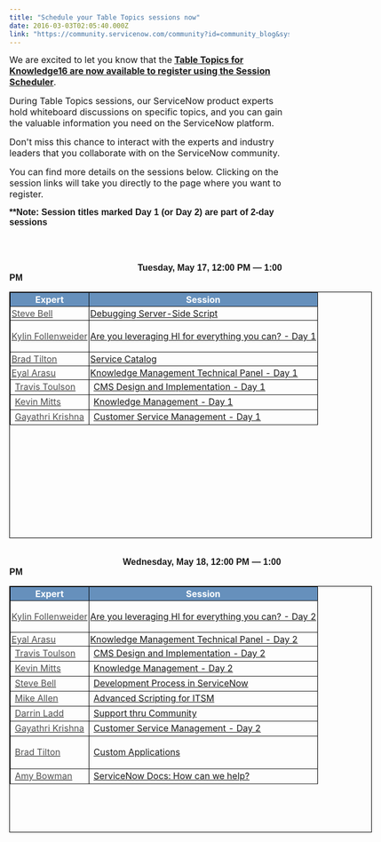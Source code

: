 ```yaml
---
title: "Schedule your Table Topics sessions now"
date: 2016-03-03T02:05:40.000Z
link: "https://community.servicenow.com/community?id=community_blog&sys_id=226c6ea1dbd0dbc01dcaf3231f961984"
---
```

<p align="center" style="text-align: left;"><span><span style="font-size: 12pt;">We are excited to let you know that the</span><strong><span style="font-size: 12pt;"> </span><span style="font-size: 12pt;"><a title="nowledge16.servicenowevents.com/connect/search.ww#loadSearch-searchPhrase=&searchType=session&tc=0&sortBy=&sessionTypeID=1020&p=" href="https://knowledge16.servicenowevents.com/connect/search.ww#loadSearch-searchPhrase=&amp;searchType=session&amp;tc=0&amp;sortBy=&amp;sessionTypeID=1020&amp;p=" style="font-size: 12pt;">Table Topics for Knowledge16 are now available to register using the Session Scheduler</a></span></strong><span style="font-size: 12pt;">.</span></span></p><p class="p2"></p><p class="p1"><span style="font-size: 12pt;">During Table Topics sessions, our ServiceNow product experts hold whiteboard discussions on specific topics, and you can gain the valuable information you need on the ServiceNow platform.</span></p><p class="p2"></p><p class="p1"><span style="font-size: 12pt;">Don't miss this chance to interact with the experts and industry leaders that you collaborate with on the ServiceNow community.</span></p><p class="p2"></p><p class="p2"><span style="font-size: 12pt;">You can find more details on the sessions below. Clicking on the session links will take you directly to the page where you want to register.</span></p><p class="p2"></p><p class="p2"></p><p class="p2"><span style="; font-size: 12pt; font-family: arial, helvetica, sans-serif;"><strong>**Note: Session titles marked Day 1 (or Day 2) are part of 2-day sessions</strong></span></p><p class="p2"><span style="; font-size: 12pt; font-family: arial, helvetica, sans-serif;"><strong>                           </strong></span></p><p class="p2"><span style="; font-size: 12pt; font-family: arial, helvetica, sans-serif;"><strong>                                                                                                                                                                       Tuesday, May 17, </strong></span><span style="font-size: 12pt; font-family: arial, helvetica, sans-serif;"><strong>12:00 PM — 1:00 PM</strong></span></p><p style="text-align: center;"></p><table border="1" class="jiveBorder" height="442" style="border: 1px solid #000000; margin-left: auto; margin-right: auto; width: 653px; height: 444px;"><tbody><tr><th style="text-align: center; background-color: #6690bc; color: #ffffff; padding: 2px;" valign="middle"><span style="font-size: 12pt;">Expert</span></th><th style="text-align: center; background-color: #6690bc; color: #ffffff; padding: 2px;" valign="middle"><span style="font-size: 12pt;">Session </span></th></tr><tr><td style="padding: 2px;"><span style="font-size: 12pt; color: #505050;"><a _jive_internal="true" href="/community?id=community_user_profile&user=838f86e9db181fc09c9ffb651f9619d9"><span style="color: #505050;">Steve Bell</span></a></span></td><td style="padding: 2px;"><span style="font-size: 12pt;"><a title="nowledge16.servicenowevents.com/connect/sessionDetail.ww?SESSION_ID=2525" href="https://knowledge16.servicenowevents.com/connect/sessionDetail.ww?SESSION_ID=2525">Debugging Server-Side Script</a></span></td></tr><tr><td style="padding: 2px;"><span style="color: #505050; font-size: 12pt;"><a _jive_internal="true" href="/community?id=community_user_profile&user=5eae8a2ddbd41fc09c9ffb651f961982"><span style="color: #505050;">Kylin Follenweider</span></a></span></td><td style="padding: 2px;"><p><span style="font-size: 12pt;"><a title="nowledge16.servicenowevents.com/connect/sessionDetail.ww?SESSION_ID=2521" href="https://knowledge16.servicenowevents.com/connect/sessionDetail.ww?SESSION_ID=2521">Are you leveraging HI for everything you can? - Day 1</a></span></p></td></tr><tr><td style="padding: 2px;"><span style="color: #505050; font-size: 12pt;"><a _jive_internal="true" href="/community?id=community_user_profile&user=90e1da21dbd81fc09c9ffb651f961977"><span style="color: #505050;">Brad Tilton</span></a></span></td><td style="padding: 2px;"><span style="font-size: 12pt;"><a title="nowledge16.servicenowevents.com/connect/sessionDetail.ww?SESSION_ID=2526" href="https://knowledge16.servicenowevents.com/connect/sessionDetail.ww?SESSION_ID=2526">Service Catalog</a></span></td></tr><tr><td style="padding: 2px;"><span style="color: #505050; font-size: 12pt;"><a _jive_internal="true" href="/community?id=community_user_profile&user=c0efc661db581fc09c9ffb651f961930"><span style="color: #505050;">Eyal Arasu</span></a></span></td><td style="padding: 2px;"><span style="font-size: 12pt;"><a title="nowledge16.servicenowevents.com/connect/sessionDetail.ww?SESSION_ID=2522" href="https://knowledge16.servicenowevents.com/connect/sessionDetail.ww?SESSION_ID=2522">Knowledge Management Technical Panel - Day 1</a></span></td></tr><tr><td><span style="color: #505050; font-size: 12pt;"><a _jive_internal="true" href="/community?id=community_user_profile&user=825f0229db181fc09c9ffb651f961945"><span style="color: #505050;">Travis Toulson</span></a></span></td><td><span style="font-size: 12pt;"><a title="nowledge16.servicenowevents.com/connect/sessionDetail.ww?SESSION_ID=2527" href="https://knowledge16.servicenowevents.com/connect/sessionDetail.ww?SESSION_ID=2527">CMS Design and Implementation - Day 1</a></span></td></tr><tr><td><span style="color: #505050; font-size: 12pt;"><a _jive_internal="true" href="/community?id=community_user_profile&user=48e0de21db981fc09c9ffb651f96196f"><span style="color: #505050;">Kevin Mitts</span></a></span></td><td><span style="font-size: 12pt;"><a title="nowledge16.servicenowevents.com/connect/sessionDetail.ww?SESSION_ID=2523" href="https://knowledge16.servicenowevents.com/connect/sessionDetail.ww?SESSION_ID=2523">Knowledge Management - Day 1</a></span></td></tr><tr><td><span style="color: #505050; font-size: 12pt;"><a _jive_internal="true" href="/community?id=community_user_profile&user=e571de69db981fc09c9ffb651f96197a"><span style="color: #505050;">Gayathri Krishna</span></a></span></td><td><span style="font-size: 12pt;"><a title="nowledge16.servicenowevents.com/connect/sessionDetail.ww?SESSION_ID=2524" href="https://knowledge16.servicenowevents.com/connect/sessionDetail.ww?SESSION_ID=2524">Customer Service Management - Day 1</a></span></td></tr></tbody></table><p></p><p></p><p></p><p class="p2"><span style="; font-size: 12pt; font-family: arial, helvetica, sans-serif;"><strong>                                                                                                                                                                 Wednesday, May 18, </strong></span><span style="font-size: 12pt; font-family: arial, helvetica, sans-serif;"><strong>12:00 PM — 1:00 PM</strong></span></p><p></p><table border="1" class="jiveBorder" height="442" style="border: 1px solid #000000; margin-left: auto; margin-right: auto; width: 653px; height: 444px;"><tbody><tr><th style="text-align: center; background-color: #6690bc; color: #ffffff; padding: 2px;" valign="middle"><span style="font-size: 12pt;">Expert</span></th><th style="text-align: center; background-color: #6690bc; color: #ffffff; padding: 2px;" valign="middle"><span style="font-size: 12pt;">Session </span></th></tr><tr><td style="padding: 2px;"><span style="color: #505050; font-size: 12pt;"><a _jive_internal="true" href="/community?id=community_user_profile&user=5eae8a2ddbd41fc09c9ffb651f961982"><span style="color: #505050;">Kylin Follenweider</span></a></span></td><td style="padding: 2px;"><p><span style="font-size: 12pt;"><a title="nowledge16.servicenowevents.com/connect/sessionDetail.ww?SESSION_ID=2562" href="https://knowledge16.servicenowevents.com/connect/sessionDetail.ww?SESSION_ID=2562">Are you leveraging HI for everything you can? - Day 2</a></span></p></td></tr><tr><td style="padding: 2px;"><span style="color: #505050; font-size: 12pt;"><a _jive_internal="true" href="/community?id=community_user_profile&user=c0efc661db581fc09c9ffb651f961930"><span style="color: #505050;">Eyal Arasu</span></a></span></td><td style="padding: 2px;"><span style="font-size: 12pt;"><a title="nowledge16.servicenowevents.com/connect/sessionDetail.ww?SESSION_ID=2563" href="https://knowledge16.servicenowevents.com/connect/sessionDetail.ww?SESSION_ID=2563">Knowledge Management Technical Panel - Day 2</a></span></td></tr><tr><td><span style="color: #505050; font-size: 12pt;"><a _jive_internal="true" href="/community?id=community_user_profile&user=825f0229db181fc09c9ffb651f961945"><span style="color: #505050;">Travis Toulson</span></a></span></td><td><span style="font-size: 12pt;"><a title="nowledge16.servicenowevents.com/connect/sessionDetail.ww?SESSION_ID=2568" href="https://knowledge16.servicenowevents.com/connect/sessionDetail.ww?SESSION_ID=2568">CMS Design and Implementation - Day 2</a></span></td></tr><tr><td><span style="color: #505050; font-size: 12pt;"><a _jive_internal="true" href="/community?id=community_user_profile&user=48e0de21db981fc09c9ffb651f96196f"><span style="color: #505050;">Kevin Mitts</span></a></span></td><td><span style="font-size: 12pt;"><a title="nowledge16.servicenowevents.com/connect/sessionDetail.ww?SESSION_ID=2564" href="https://knowledge16.servicenowevents.com/connect/sessionDetail.ww?SESSION_ID=2564">Knowledge Management - Day 2</a></span></td></tr><tr><td><span style="font-size: 12pt; color: #505050;"><a _jive_internal="true" href="/community?id=community_user_profile&user=838f86e9db181fc09c9ffb651f9619d9"><span style="color: #505050;">Steve Bell</span></a></span></td><td><span style="font-size: 12pt;"><a title="nowledge16.servicenowevents.com/connect/sessionDetail.ww?SESSION_ID=2528" href="https://knowledge16.servicenowevents.com/connect/sessionDetail.ww?SESSION_ID=2528">Development Process in ServiceNow</a></span></td></tr><tr><td><span style="font-size: 12pt; color: #505050;"><a _jive_internal="true" href="/community?id=community_user_profile&user=d1f0d2a1db981fc09c9ffb651f96196f"><span style="color: #505050;">Mike Allen</span></a></span></td><td><span style="font-size: 12pt;"><a title="nowledge16.servicenowevents.com/connect/sessionDetail.ww?SESSION_ID=2530" href="https://knowledge16.servicenowevents.com/connect/sessionDetail.ww?SESSION_ID=2530">Advanced Scripting for ITSM</a></span></td></tr><tr><td><span style="color: #505050; font-size: 12pt;"><a _jive_internal="true" href="/community?id=community_user_profile&user=3dbe4a6ddbd41fc09c9ffb651f96193b" style="font-size: 16px;"><span style="color: #505050;">Darrin Ladd</span></a></span></td><td><span style="font-size: 12pt;"><a title="nowledge16.servicenowevents.com/connect/sessionDetail.ww?SESSION_ID=2529" href="https://knowledge16.servicenowevents.com/connect/sessionDetail.ww?SESSION_ID=2529">Support thru Community</a></span></td></tr><tr><td><span style="color: #505050; font-size: 12pt;"><a _jive_internal="true" href="/community?id=community_user_profile&user=e571de69db981fc09c9ffb651f96197a"><span style="color: #505050;">Gayathri Krishna</span></a></span></td><td><span style="font-size: 12pt;"><a title="nowledge16.servicenowevents.com/connect/sessionDetail.ww?SESSION_ID=2565" href="https://knowledge16.servicenowevents.com/connect/sessionDetail.ww?SESSION_ID=2565">Customer Service Management - Day 2</a></span></td></tr><tr><td><span style="font-size: 12pt;"><a _jive_internal="true" href="/community?id=community_user_profile&user=90e1da21dbd81fc09c9ffb651f961977" style="font-size: 16px;"><span style="color: #505050;">Brad Tilton</span></a></span></td><td><p><span style="font-size: 12pt;"><a title="nowledge16.servicenowevents.com/connect/sessionDetail.ww?SESSION_ID=2561" href="https://knowledge16.servicenowevents.com/connect/sessionDetail.ww?SESSION_ID=2561">Custom Applications</a></span></p></td></tr><tr><td><span style="font-size: 12pt; color: #505050;"><a _jive_internal="true" href="/community?id=community_user_profile&user=cc915ae9db981fc09c9ffb651f961997"><span style="color: #505050;">Amy Bowman</span></a></span></td><td><span style="font-size: 12pt;"><a title="nowledge16.servicenowevents.com/connect/sessionDetail.ww?SESSION_ID=2580" href="https://knowledge16.servicenowevents.com/connect/sessionDetail.ww?SESSION_ID=2580">ServiceNow Docs: How can we help?</a></span><a href="https://knowledge16.servicenowevents.com/connect/sessionDetail.ww?SESSION_ID=2580"><br/></a></td></tr></tbody></table>